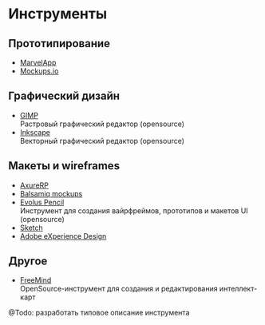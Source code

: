 # Инструменты

## Прототипирование

- [MarvelApp]()
- [Mockups.io]()


## Графический дизайн

- [GIMP]()  
  Растровый графический редактор (opensource)
- [Inkscape]()  
  Векторный графический редактор (opensource)


## Макеты и wireframes

- [AxureRP]()
- [Balsamiq mockups]()
- [Evolus Pencil]()  
  Инструмент для создания вайрфреймов, прототипов и макетов UI (opensource)
- [Sketch]()
- [Adobe eXperience Design]()


## Другое

- [FreeMind]()  
  OpenSource-инструмент для создания и редактирования интеллект-карт

@Todo: разработать типовое описание инструмента
